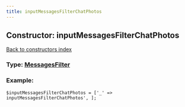 ```yaml
---
title: inputMessagesFilterChatPhotos
---
```

## Constructor: inputMessagesFilterChatPhotos  
[Back to constructors index](index.md)






### Type: [MessagesFilter](../types/MessagesFilter.md)


### Example:

```
$inputMessagesFilterChatPhotos = ['_' => inputMessagesFilterChatPhotos', ];
```